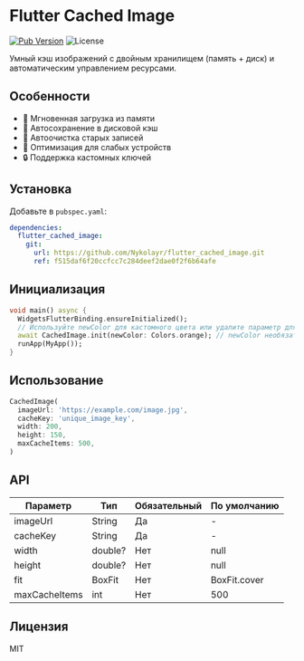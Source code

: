 # Flutter Cached Image
[![Pub Version](https://img.shields.io/pub/v/flutter_cached_image)](https://pub.dev/packages/flutter_cached_image)
![License](https://img.shields.io/github/license/yourname/flutter_cached_image)

Умный кэш изображений с двойным хранилищем (память + диск) и автоматическим управлением ресурсами.

## Особенности
- 🚀 Мгновенная загрузка из памяти
- 💾 Автосохранение в дисковой кэш
- 🔄 Автоочистка старых записей
- 📱 Оптимизация для слабых устройств
- 🔒 Поддержка кастомных ключей

## Установка
Добавьте в `pubspec.yaml`:
```yaml
dependencies:
  flutter_cached_image: 
    git:
      url: https://github.com/Nykolayr/flutter_cached_image.git
      ref: f515daf6f20ccfcc7c284deef2dae0f2f6b64afe 
```

## Инициализация
```dart
void main() async {
  WidgetsFlutterBinding.ensureInitialized();
  // Используйте newColor для кастомного цвета или удалите параметр для белого по умолчанию
  await CachedImage.init(newColor: Colors.orange); // newColor необязателен
  runApp(MyApp());
}
```

## Использование
```dart
CachedImage(
  imageUrl: 'https://example.com/image.jpg',
  cacheKey: 'unique_image_key',
  width: 200,
  height: 150,
  maxCacheItems: 500,
)
```

## API
| Параметр       | Тип              | Обязательный | По умолчанию   |
|----------------|-------------------|--------------|-----------------|
| imageUrl       | String            | Да           | -               |
| cacheKey       | String            | Да           | -               |
| width          | double?           | Нет          | null            |
| height         | double?           | Нет          | null            |
| fit            | BoxFit            | Нет          | BoxFit.cover    |
| maxCacheItems  | int               | Нет          | 500             |


## Лицензия
MIT
